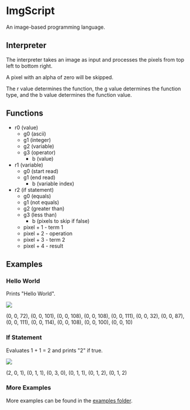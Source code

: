 # ImgScript
An image-based programming language.

## Interpreter

The interpreter takes an image as input and processes the pixels from top left to bottom right.

A pixel with an alpha of zero will be skipped.

The r value determines the function, the g value determines the function type, and the b value determines the function value.

## Functions

- r0 (value)
  - g0 (ascii)
  - g1 (integer)
  - g2 (variable)
  - g3 (operator)
    - b (value)
- r1 (variable)
  - g0 (start read)
  - g1 (end read)
    - b (variable index)
- r2 (if statement)
  - g0 (equals)
  - g1 (not equals)
  - g2 (greater than)
  - g3 (less than)
    - b (pixels to skip if false)
  - pixel + 1 - term 1
  - pixel + 2 - operation
  - pixel + 3 - term 2
  - pixel + 4 - result

## Examples

### Hello World

Prints "Hello World".

![](https://user-images.githubusercontent.com/27871609/117510020-87748a80-af48-11eb-9c59-73dff99db74b.png)

(0, 0, 72), (0, 0, 101), (0, 0, 108), (0, 0, 108), (0, 0, 111), (0, 0, 32), (0, 0, 87), (0, 0, 111), (0, 0, 114), (0, 0, 108), (0, 0, 100), (0, 0, 10)

### If Statement

Evaluates 1 + 1 = 2 and prints "2" if true.

![](https://user-images.githubusercontent.com/27871609/117511910-cfe17780-af4b-11eb-90f2-594c660c38ce.png)

(2, 0, 1), (0, 1, 1), (0, 3, 0), (0, 1, 1), (0, 1, 2), (0, 1, 2)

### More Examples

More examples can be found in the [examples folder](examples).
